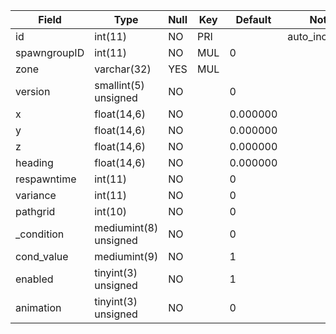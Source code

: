 **Field**|**Type**|**Null**|**Key**|**Default**|**Notes**
-----|-----|-----|-----|-----|-----
id|int(11)|NO|PRI| |auto\_increment
spawngroupID|int(11)|NO|MUL|0| 
zone|varchar(32)|YES|MUL| | 
version|smallint(5) unsigned|NO| |0| 
x|float(14,6)|NO| |0.000000| 
y|float(14,6)|NO| |0.000000| 
z|float(14,6)|NO| |0.000000| 
heading|float(14,6)|NO| |0.000000| 
respawntime|int(11)|NO| |0| 
variance|int(11)|NO| |0| 
pathgrid|int(10)|NO| |0| 
\_condition|mediumint(8) unsigned|NO| |0| 
cond\_value|mediumint(9)|NO| |1| 
enabled|tinyint(3) unsigned|NO| |1| 
animation|tinyint(3) unsigned|NO| |0| 